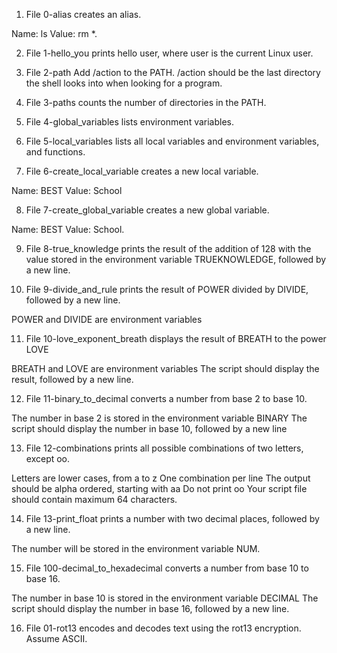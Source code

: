 1. File 0-alias creates an alias.

Name: ls
Value: rm *.

2. File 1-hello_you prints hello user, where user is the current Linux user.

3. File 2-path Add /action to the PATH. /action should be the last directory the shell looks into when looking for a program.

4. File 3-paths counts the number of directories in the PATH.

5. File 4-global_variables lists environment variables.

6. File 5-local_variables lists all local variables and environment variables, and functions.

7. File 6-create_local_variable creates a new local variable.

Name: BEST
Value: School

8. File 7-create_global_variable creates a new global variable.

Name: BEST
Value: School.

9. File 8-true_knowledge prints the result of the addition of 128 with the value stored in the environment variable TRUEKNOWLEDGE, followed by a new line.

10. File 9-divide_and_rule prints the result of POWER divided by DIVIDE, followed by a new line.

POWER and DIVIDE are environment variables

11. File 10-love_exponent_breath displays the result of BREATH to the power LOVE

BREATH and LOVE are environment variables
The script should display the result, followed by a new line.

12. File 11-binary_to_decimal converts a number from base 2 to base 10.

The number in base 2 is stored in the environment variable BINARY
The script should display the number in base 10, followed by a new line

13. File 12-combinations prints all possible combinations of two letters, except oo.

Letters are lower cases, from a to z
One combination per line
The output should be alpha ordered, starting with aa
Do not print oo
Your script file should contain maximum 64 characters.

14. File 13-print_float prints a number with two decimal places, followed by a new line.

The number will be stored in the environment variable NUM.

15. File 100-decimal_to_hexadecimal converts a number from base 10 to base 16.

The number in base 10 is stored in the environment variable DECIMAL
The script should display the number in base 16, followed by a new line.

16. File 01-rot13 encodes and decodes text using the rot13 encryption. Assume ASCII.